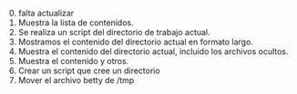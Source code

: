 0. falta actualizar 
1. Muestra la lista de contenidos.
2. Se realiza un script del directorio de trabajo actual.
3. Mostramos el contenido del directorio actual en formato largo.
4. Muestra el contenido del directorio actual, incluido los archivos ocultos.
5. Muestra el contenido y otros.
6. Crear un script que cree un directorio
7. Mover el archivo betty de /tmp 
